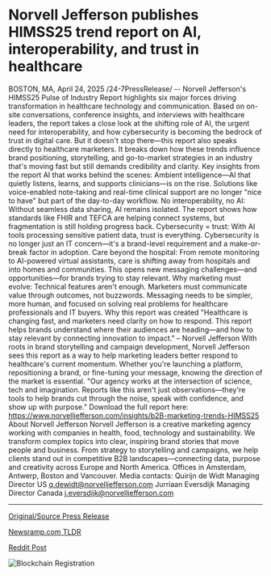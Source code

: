 # Norvell Jefferson publishes HIMSS25 trend report on AI, interoperability, and trust in healthcare

BOSTON, MA, April 24, 2025 /24-7PressRelease/ -- Norvell Jefferson's HIMSS25 Pulse of Industry Report highlights six major forces driving transformation in healthcare technology and communication. Based on on-site conversations, conference insights, and interviews with healthcare leaders, the report takes a close look at the shifting role of AI, the urgent need for interoperability, and how cybersecurity is becoming the bedrock of trust in digital care.  But it doesn't stop there—this report also speaks directly to healthcare marketers. It breaks down how these trends influence brand positioning, storytelling, and go-to-market strategies in an industry that's moving fast but still demands credibility and clarity.  Key insights from the report  AI that works behind the scenes: Ambient intelligence—AI that quietly listens, learns, and supports clinicians—is on the rise. Solutions like voice-enabled note-taking and real-time clinical support are no longer "nice to have" but part of the day-to-day workflow.  No interoperability, no AI: Without seamless data sharing, AI remains isolated. The report shows how standards like FHIR and TEFCA are helping connect systems, but fragmentation is still holding progress back.  Cybersecurity = trust: With AI tools processing sensitive patient data, trust is everything. Cybersecurity is no longer just an IT concern—it's a brand-level requirement and a make-or-break factor in adoption.  Care beyond the hospital: From remote monitoring to AI-powered virtual assistants, care is shifting away from hospitals and into homes and communities. This opens new messaging challenges—and opportunities—for brands trying to stay relevant.  Why marketing must evolve: Technical features aren't enough. Marketers must communicate value through outcomes, not buzzwords. Messaging needs to be simpler, more human, and focused on solving real problems for healthcare professionals and IT buyers.  Why this report was created "Healthcare is changing fast, and marketers need clarity on how to respond. This report helps brands understand where their audiences are heading—and how to stay relevant by connecting innovation to impact." – Norvell Jefferson  With roots in brand storytelling and campaign development, Norvell Jefferson sees this report as a way to help marketing leaders better respond to healthcare's current momentum. Whether you're launching a platform, repositioning a brand, or fine-tuning your message, knowing the direction of the market is essential.  "Our agency works at the intersection of science, tech and imagination. Reports like this aren't just observations—they're tools to help brands cut through the noise, speak with confidence, and show up with purpose."  Download the full report here: https://www.norvelljefferson.com/insights/b2B-marketing-trends-HIMSS25  About Norvell Jefferson  Norvell Jefferson is a creative marketing agency working with companies in health, food, technology and sustainability. We transform complex topics into clear, inspiring brand stories that move people and business. From strategy to storytelling and campaigns, we help clients stand out in competitive B2B landscapes—connecting data, purpose and creativity across Europe and North America. Offices in Amsterdam, Antwerp, Boston and Vancouver.  Media contacts:  Quirijn de Widt Managing Director US q.dewidt@norvelljefferson.com  Jurriaan Eversdijk Managing Director Canada j.eversdijk@norvelljefferson.com 

---

[Original/Source Press Release](https://www.24-7pressrelease.com/press-release/522130/norvell-jefferson-publishes-himss25-trend-report-on-ai-interoperability-and-trust-in-healthcare)
                    

[Newsramp.com TLDR](https://newsramp.com/curated-news/norvell-jefferson-s-himss25-report-reveals-key-trends-in-healthcare-technology-and-communication/f1a20f34b3ce2a3ab9e6fa84afcc5afb) 

 



[Reddit Post](https://www.reddit.com/r/HealthCareNewsInfo/comments/1k7bf26/norvell_jeffersons_himss25_report_reveals_key/) 



![Blockchain Registration](https://cdn.newsramp.app/24-7PressRelease/qrcode/254/25/pinkMmQn.webp)